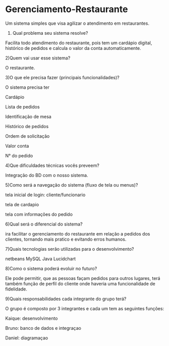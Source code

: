 # Gerenciamento-Restaurante
Um sistema simples que visa agilizar o atendimento em restaurantes.

1) Qual problema seu sistema resolve? 

Facilita todo atendimento do restaurante, pois tem um cardápio digital, histórico de pedidos e calcula o valor da conta automaticamente. 

2)Quem vai usar esse sistema? 

O restaurante. 

3)O que ele precisa fazer (principais funcionalidades)? 

O sistema precisa ter 

Cardápio 

Lista de pedidos  

Identificação de mesa 

Histórico de pedidos 

Ordem de solicitação 

Valor conta 

N° do pedido 

 

4)Que dificuldades técnicas vocês preveem? 

Integração do BD com o nosso sistema. 
 
5)Como será a navegação do sistema (fluxo de tela ou menus)?

tela inicial de login: cliente/funcionario

tela de cardapio

tela com informações do pedido

6)Qual será o diferencial do sistema?

ira facilitar o gerenciamento do restaurante em relação a pedidos dos clientes, tornando mais pratico e evitando erros humanos.

7)Quais tecnologias serão utilizadas para o desenvolvimento?

netbeans
MySQL
Java
Lucidchart


8)Como o sistema poderá evoluir no futuro? 

Ele pode permitir, que as pessoas façam pedidos para outros lugares, terá também função de perfil do cliente onde haveria uma funcionalidade de fidelidade. 

9)Quais responsabilidades cada integrante do grupo terá? 

O grupo é composto por 3 integrantes e cada um tem as seguintes funções: 

Kaique: desenvolvimento  

Bruno: banco de dados e integraçao 

Daniel: diagramaçao  

